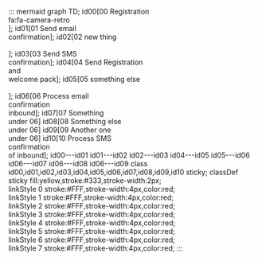 
::: mermaid
graph TD;
id00[00 Registration<br>fa:fa-camera-retro<br>];
id01[01 Send email<br>confirmation];
id02[02 new thing<br><br>];
id03[03 Send SMS<br>confirmation];
id04[04 Send Registration<br>and<br>welcome pack];
id05[05 something else<br><br>];
id06[06 Process email<br>confirmation<br>inbound];
id07[07 Something<br>under 06]
id08[08 Something else<br>under 06]
id09[09 Another one<br>under 06]
id10[10 Process SMS<br>confirmation<br>of inbound];
id00---id01
id01---id02
id02---id03
id04---id05
id05---id06
id06---id07
id06---id08
id06---id09
class id00,id01,id02,id03,id04,id05,id06,id07,id08,id09,id10 sticky;
classDef sticky fill:yellow,stroke:#333,stroke-width:2px;
linkStyle 0 stroke:#FFF,stroke-width:4px,color:red;
linkStyle 1 stroke:#FFF,stroke-width:4px,color:red;
linkStyle 2 stroke:#FFF,stroke-width:4px,color:red;
linkStyle 3 stroke:#FFF,stroke-width:4px,color:red;
linkStyle 4 stroke:#FFF,stroke-width:4px,color:red;
linkStyle 5 stroke:#FFF,stroke-width:4px,color:red;
linkStyle 6 stroke:#FFF,stroke-width:4px,color:red;
linkStyle 7 stroke:#FFF,stroke-width:4px,color:red;
:::


 

 

 





